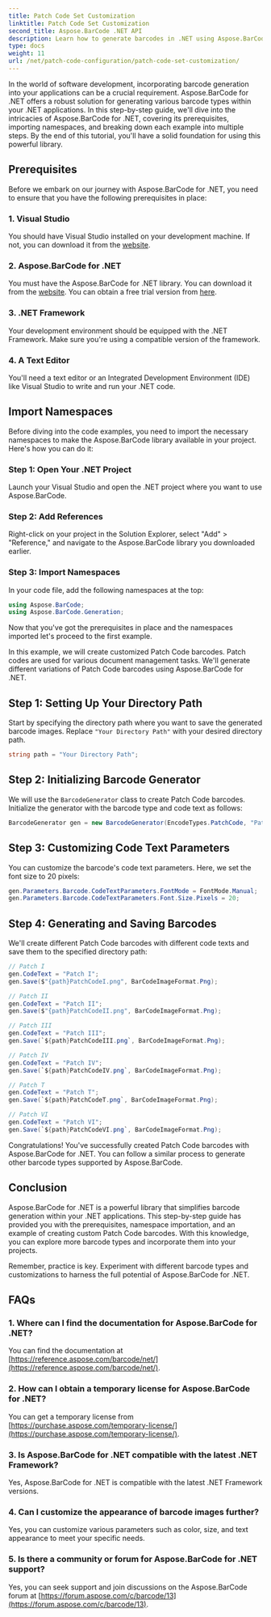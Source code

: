 ```yaml
---
title: Patch Code Set Customization
linktitle: Patch Code Set Customization
second_title: Aspose.BarCode .NET API
description: Learn how to generate barcodes in .NET using Aspose.BarCode. Customize and integrate barcodes into your applications effortlessly.
type: docs
weight: 11
url: /net/patch-code-configuration/patch-code-set-customization/
---
```


In the world of software development, incorporating barcode generation into your applications can be a crucial requirement. Aspose.BarCode for .NET offers a robust solution for generating various barcode types within your .NET applications. In this step-by-step guide, we'll dive into the intricacies of Aspose.BarCode for .NET, covering its prerequisites, importing namespaces, and breaking down each example into multiple steps. By the end of this tutorial, you'll have a solid foundation for using this powerful library.

## Prerequisites

Before we embark on our journey with Aspose.BarCode for .NET, you need to ensure that you have the following prerequisites in place:

### 1. Visual Studio
You should have Visual Studio installed on your development machine. If not, you can download it from the [website](https://visualstudio.microsoft.com/).

### 2. Aspose.BarCode for .NET
You must have the Aspose.BarCode for .NET library. You can download it from the [website](https://releases.aspose.com/barcode/net/). You can obtain a free trial version from [here](https://releases.aspose.com/).

### 3. .NET Framework
Your development environment should be equipped with the .NET Framework. Make sure you're using a compatible version of the framework.

### 4. A Text Editor
You'll need a text editor or an Integrated Development Environment (IDE) like Visual Studio to write and run your .NET code.

## Import Namespaces

Before diving into the code examples, you need to import the necessary namespaces to make the Aspose.BarCode library available in your project. Here's how you can do it:

### Step 1: Open Your .NET Project
Launch your Visual Studio and open the .NET project where you want to use Aspose.BarCode.

### Step 2: Add References
Right-click on your project in the Solution Explorer, select "Add" > "Reference," and navigate to the Aspose.BarCode library you downloaded earlier.

### Step 3: Import Namespaces
In your code file, add the following namespaces at the top:

```csharp
using Aspose.BarCode;
using Aspose.BarCode.Generation;
```

Now that you've got the prerequisites in place and the namespaces imported let's proceed to the first example.

In this example, we will create customized Patch Code barcodes. Patch codes are used for various document management tasks. We'll generate different variations of Patch Code barcodes using Aspose.BarCode for .NET.

## Step 1: Setting Up Your Directory Path

Start by specifying the directory path where you want to save the generated barcode images. Replace `"Your Directory Path"` with your desired directory path.

```csharp
string path = "Your Directory Path";
```

## Step 2: Initializing Barcode Generator

We will use the `BarcodeGenerator` class to create Patch Code barcodes. Initialize the generator with the barcode type and code text as follows:

```csharp
BarcodeGenerator gen = new BarcodeGenerator(EncodeTypes.PatchCode, "Patch I");
```

## Step 3: Customizing Code Text Parameters

You can customize the barcode's code text parameters. Here, we set the font size to 20 pixels:

```csharp
gen.Parameters.Barcode.CodeTextParameters.FontMode = FontMode.Manual;
gen.Parameters.Barcode.CodeTextParameters.Font.Size.Pixels = 20;
```

## Step 4: Generating and Saving Barcodes

We'll create different Patch Code barcodes with different code texts and save them to the specified directory path:

```csharp
// Patch I
gen.CodeText = "Patch I";
gen.Save($"{path}PatchCodeI.png", BarCodeImageFormat.Png);

// Patch II
gen.CodeText = "Patch II";
gen.Save($"{path}PatchCodeII.png", BarCodeImageFormat.Png);

// Patch III
gen.CodeText = "Patch III";
gen.Save(`${path}PatchCodeIII.png`, BarCodeImageFormat.Png);

// Patch IV
gen.CodeText = "Patch IV";
gen.Save(`${path}PatchCodeIV.png`, BarCodeImageFormat.Png);

// Patch T
gen.CodeText = "Patch T";
gen.Save(`${path}PatchCodeT.png`, BarCodeImageFormat.Png);

// Patch VI
gen.CodeText = "Patch VI";
gen.Save(`${path}PatchCodeVI.png`, BarCodeImageFormat.Png);
```

Congratulations! You've successfully created Patch Code barcodes with Aspose.BarCode for .NET. You can follow a similar process to generate other barcode types supported by Aspose.BarCode.

## Conclusion

Aspose.BarCode for .NET is a powerful library that simplifies barcode generation within your .NET applications. This step-by-step guide has provided you with the prerequisites, namespace importation, and an example of creating custom Patch Code barcodes. With this knowledge, you can explore more barcode types and incorporate them into your projects.

Remember, practice is key. Experiment with different barcode types and customizations to harness the full potential of Aspose.BarCode for .NET.

## FAQs

### 1. Where can I find the documentation for Aspose.BarCode for .NET?
You can find the documentation at [https://reference.aspose.com/barcode/net/](https://reference.aspose.com/barcode/net/).

### 2. How can I obtain a temporary license for Aspose.BarCode for .NET?
You can get a temporary license from [https://purchase.aspose.com/temporary-license/](https://purchase.aspose.com/temporary-license/).

### 3. Is Aspose.BarCode for .NET compatible with the latest .NET Framework?
Yes, Aspose.BarCode for .NET is compatible with the latest .NET Framework versions.

### 4. Can I customize the appearance of barcode images further?
Yes, you can customize various parameters such as color, size, and text appearance to meet your specific needs.

### 5. Is there a community or forum for Aspose.BarCode for .NET support?
Yes, you can seek support and join discussions on the Aspose.BarCode forum at [https://forum.aspose.com/c/barcode/13](https://forum.aspose.com/c/barcode/13).
